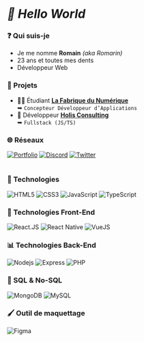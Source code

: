 # *👋 Hello World*
### ❓ Qui suis-je
 - Je me nomme **Romain** *(aka Romarin)*
 - 23 ans et toutes mes dents
 - Développeur Web
### 🌱 Projets
 -  🙇‍♂️ Étudiant **[La Fabrique du Numérique](https://fabriquenumerique.fr/)** \
    ➥ `Concepteur Développeur d’Applications`
 -  🚀 Développeur **[Holis Consulting](https://holis-consulting.com/)** \
    ➥ `Fullstack (JS/TS)`

### 🌐 Réseaux
<a href="https://romarin.dev"><img alt="Portfolio" src="https://img.shields.io/badge/-Portfolio-323330?style=flat-square&logo=icloud&logoColor=white"/></a>
<a href="https://discord.bio/p/Romarin"><img alt="Discord" src="https://img.shields.io/badge/-Discord-5865F2?style=flat-square&logo=discord&logoColor=white"/></a> 
<a href="https://twitter.com/RomarinTV"><img alt="Twitter" src="https://img.shields.io/badge/-Twitter-1DA1F2?style=flat-square&logo=twitter&logoColor=white"/></a>

# 
### 🌿 Technologies
![HTML5](https://img.shields.io/badge/-HTML5-323330?style=flat-square&logo=html5)
![CSS3](https://img.shields.io/badge/-CSS3-323330?style=flat-square&logo=css3)
![JavaScript](https://img.shields.io/badge/-JavaScript-323330?style=flat-square&logo=javascript)
![TypeScript](https://img.shields.io/badge/-TypeScript-323330?style=flat-square&logo=TypeScript)
### 🎨 Technologies Front-End
![React.JS](https://img.shields.io/badge/-React-323330?style=flat-square&logo=React)
![React Native](https://img.shields.io/badge/-React%20Native-323330?style=flat-square&logo=React)
![VueJS](https://img.shields.io/badge/-VueJS-323330?style=flat-square&logo=vue.js)
### 📊 Technologies Back-End
![Nodejs](https://img.shields.io/badge/-Node.JS-323330?style=flat-square&logo=Node.js)
![Express](https://img.shields.io/badge/-Express-323330?style=flat-square&logo=express)
![PHP](https://img.shields.io/badge/-PHP-323330?style=flat-square&logo=php)
### 📡 SQL & No-SQL
![MongoDB](https://img.shields.io/badge/-MongoDB-323330?style=flat-square&logo=mongodb)
![MySQL](https://img.shields.io/badge/-MySQL-323330?style=flat-square&logo=mysql)
### 🖌️ Outil de maquettage
![Figma](https://img.shields.io/badge/-Figma-323330?style=flat-square&logo=figma)
